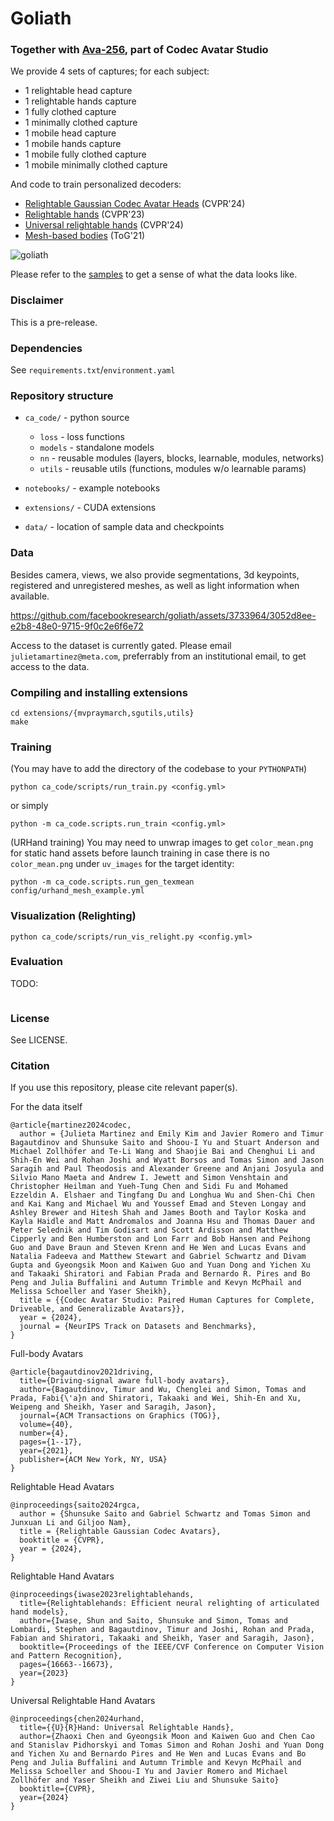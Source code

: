 # Goliath

### Together with [Ava-256](https://github.com/facebookresearch/ava-256), part of Codec Avatar Studio

We provide 4 sets of captures; for each subject:
* 1 relightable head capture
* 1 relightable hands capture
* 1 fully clothed capture
* 1 minimally clothed capture
* 1 mobile head capture
* 1 mobile hands capture
* 1 mobile fully clothed capture
* 1 mobile minimally clothed capture

And code to train personalized decoders:
* [Relightable Gaussian Codec Avatar Heads](https://shunsukesaito.github.io/rgca/) (CVPR'24)
* [Relightable hands](https://sh8.io/#/relightable_hands) (CVPR'23)
* [Universal relightable hands](https://frozenburning.github.io/projects/urhand/) (CVPR'24)
* [Mesh-based bodies](https://arxiv.org/abs/2105.10441) (ToG'21)

![goliath](https://github.com/facebookresearch/goliath/assets/3733964/887bf0a0-a92a-40b7-90bc-a0f9872c787b)

Please refer to the [samples](https://github.com/facebookresearch/goliath/blob/main/samples/) to get a sense of what the data looks like.

### Disclaimer

This is a pre-release.


### Dependencies

See `requirements.txt`/`environment.yaml`

### Repository structure

- `ca_code/` - python source
    * `loss` - loss functions
    * `models` - standalone models
    * `nn` - reusable modules (layers, blocks, learnable, modules, networks)
    * `utils` - reusable utils (functions, modules w/o learnable params)

- `notebooks/` - example notebooks
- `extensions/` - CUDA extensions
- `data/` - location of sample data and checkpoints


### Data

Besides camera, views, we also provide segmentations, 3d keypoints, registered and unregistered meshes, as well as light information when available.



https://github.com/facebookresearch/goliath/assets/3733964/3052d8ee-e2b8-48e0-9715-9f0c2e6f6e72



Access to the dataset is currently gated.
Please email `julietamartinez@meta.com`, preferrably from an institutional email, to get access to the data.


### Compiling and installing extensions

```
cd extensions/{mvpraymarch,sgutils,utils}
make
```

### Training

(You may have to add the directory of the codebase to your `PYTHONPATH`)
```
python ca_code/scripts/run_train.py <config.yml>
```
or simply
```
python -m ca_code.scripts.run_train <config.yml>
```

(URHand training) You may need to unwrap images to get `color_mean.png` for static hand assets before launch training in case there is no `color_mean.png` under `uv_images` for the target identity:
```
python -m ca_code.scripts.run_gen_texmean config/urhand_mesh_example.yml
```

### Visualization (Relighting)

```
python ca_code/scripts/run_vis_relight.py <config.yml>
```

### Evaluation

TODO:

```

```


### License

See LICENSE.


### Citation

If you use this repository, please cite relevant paper(s).

For the data itself
```
@article{martinez2024codec,
  author = {Julieta Martinez and Emily Kim and Javier Romero and Timur Bagautdinov and Shunsuke Saito and Shoou-I Yu and Stuart Anderson and Michael Zollhöfer and Te-Li Wang and Shaojie Bai and Chenghui Li and Shih-En Wei and Rohan Joshi and Wyatt Borsos and Tomas Simon and Jason Saragih and Paul Theodosis and Alexander Greene and Anjani Josyula and Silvio Mano Maeta and Andrew I. Jewett and Simon Venshtain and Christopher Heilman and Yueh-Tung Chen and Sidi Fu and Mohamed Ezzeldin A. Elshaer and Tingfang Du and Longhua Wu and Shen-Chi Chen and Kai Kang and Michael Wu and Youssef Emad and Steven Longay and Ashley Brewer and Hitesh Shah and James Booth and Taylor Koska and Kayla Haidle and Matt Andromalos and Joanna Hsu and Thomas Dauer and Peter Selednik and Tim Godisart and Scott Ardisson and Matthew Cipperly and Ben Humberston and Lon Farr and Bob Hansen and Peihong Guo and Dave Braun and Steven Krenn and He Wen and Lucas Evans and Natalia Fadeeva and Matthew Stewart and Gabriel Schwartz and Divam Gupta and Gyeongsik Moon and Kaiwen Guo and Yuan Dong and Yichen Xu and Takaaki Shiratori and Fabian Prada and Bernardo R. Pires and Bo Peng and Julia Buffalini and Autumn Trimble and Kevyn McPhail and Melissa Schoeller and Yaser Sheikh},
  title = {{Codec Avatar Studio: Paired Human Captures for Complete, Driveable, and Generalizable Avatars}},
  year = {2024},
  journal = {NeurIPS Track on Datasets and Benchmarks},
}
```

Full-body Avatars
```
@article{bagautdinov2021driving,
  title={Driving-signal aware full-body avatars},
  author={Bagautdinov, Timur and Wu, Chenglei and Simon, Tomas and Prada, Fabi{\'a}n and Shiratori, Takaaki and Wei, Shih-En and Xu, Weipeng and Sheikh, Yaser and Saragih, Jason},
  journal={ACM Transactions on Graphics (TOG)},
  volume={40},
  number={4},
  pages={1--17},
  year={2021},
  publisher={ACM New York, NY, USA}
}
```

Relightable Head Avatars
```
@inproceedings{saito2024rgca,
  author = {Shunsuke Saito and Gabriel Schwartz and Tomas Simon and Junxuan Li and Giljoo Nam},
  title = {Relightable Gaussian Codec Avatars},
  booktitle = {CVPR},
  year = {2024},
}
```

Relightable Hand Avatars
```
@inproceedings{iwase2023relightablehands,
  title={Relightablehands: Efficient neural relighting of articulated hand models},
  author={Iwase, Shun and Saito, Shunsuke and Simon, Tomas and Lombardi, Stephen and Bagautdinov, Timur and Joshi, Rohan and Prada, Fabian and Shiratori, Takaaki and Sheikh, Yaser and Saragih, Jason},
  booktitle={Proceedings of the IEEE/CVF Conference on Computer Vision and Pattern Recognition},
  pages={16663--16673},
  year={2023}
}
```

Universal Relightable Hand Avatars
```
@inproceedings{chen2024urhand,
  title={{U}{R}Hand: Universal Relightable Hands},
  author={Zhaoxi Chen and Gyeongsik Moon and Kaiwen Guo and Chen Cao and Stanislav Pidhorskyi and Tomas Simon and Rohan Joshi and Yuan Dong and Yichen Xu and Bernardo Pires and He Wen and Lucas Evans and Bo Peng and Julia Buffalini and Autumn Trimble and Kevyn McPhail and Melissa Schoeller and Shoou-I Yu and Javier Romero and Michael Zollhöfer and Yaser Sheikh and Ziwei Liu and Shunsuke Saito}
  booktitle={CVPR},
  year={2024}
}
```
